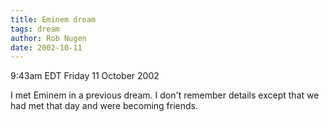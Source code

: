 ```yaml
---
title: Eminem dream
tags: dream
author: Rob Nugen
date: 2002-10-11
---
```


<p class=date>9:43am EDT Friday 11 October 2002</p>

<p>I met Eminem in a previous dream.  I don't remember details except
that we had met that day and were becoming friends.</p>
